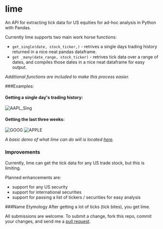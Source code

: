 lime
====

An API for extracting tick data for US equities for ad-hoc analysis in Python with Pandas.

Currently lime supports two main work horse functions:

*  `get_single(date, stock_ticker,)` - retrives a single days trading history returned in a nice neat pandas dataframe. 
*  `get _many(date_range, stock_ticker)` - retrives tick data over a range of dates, and compiles those dates in a nice neat dataframe for easy output.

*Additional functions are included to make this process easier.*

###Examples:

#### Getting a single day's trading history:

![AAPL_Sing](https://raw.github.com/agconti/lime/master/AAPL_Single.png)

#### Getting  the last three weeks:

![GOOG](https://raw.github.com/agconti/lime/master/GOOG.png)
![APPLE](https://raw.github.com/agconti/lime/master/Apple.png)

*A basic demo of what lime can do will is located [here](http://nbviewer.ipython.org/urls/raw.github.com/agconti/lime/master/lime_demo.ipynb).*

### Improvements

Currently, lime can get the tick data for any US trade stock, but this is limiting. 

Planned enhancements are:

*  support for any US security 
*  support for international securities
*  support for passing a list of tickers / securities for easy analysis


###Name Etymology
After getting a lot of ticks (tick bites), you get lime.  

All submissions are welcome. To submit a change, fork this repo, commit your changes, and send me a [pull request](http://help.github.com/send-pull-requests/).


